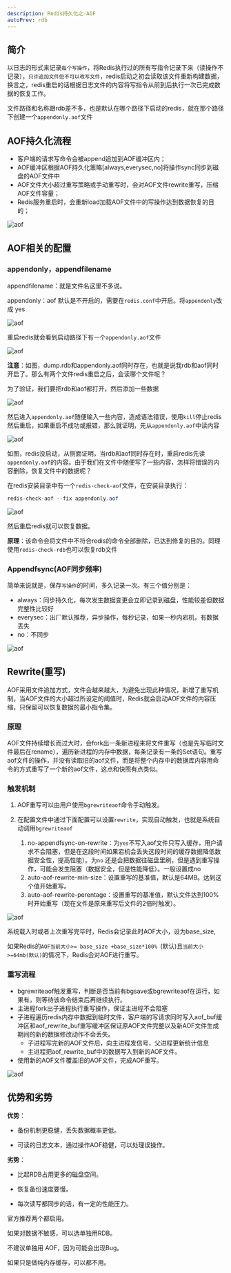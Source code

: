 ```yaml
---
description: Redis持久化之-AOF
autoPrev: rdb
---
```


## 简介
以日志的形式来记录`每个写操作`，将Redis执行过的所有写指令记录下来（读操作不记录），`只许追加文件但不可以改写文件`，redis启动之初会读取该文件重新构建数据，换言之，redis重启的话根据日志文件的内容将写指令从前到后执行一次已完成数据的恢复工作。

文件路径和名称跟rdb差不多，也是默认在哪个路径下启动的redis，就在那个路径下创建一个`appendonly.aof`文件

## AOF持久化流程
* 客户端的请求写命令会被append追加到AOF缓冲区内；
* AOF缓冲区根据AOF持久化策略[always,everysec,no]将操作sync同步到磁盘的AOF文件中
* AOF文件大小超过重写策略或手动重写时，会对AOF文件rewrite重写，压缩AOF文件容量；
* Redis服务重启时，会重新load加载AOF文件中的写操作达到数据恢复的目的；

![aof](/blogImg/redis/20210603104758.png)

## AOF相关的配置

### appendonly，appendfilename
appendfilename：就是文件名这里不多说。

appendonly：aof 默认是不开启的，需要在`redis.conf`中开启。将`appendonly`改成 yes

![aof](/blogImg/redis/20210603105810.png)

重启redis就会看到启动路径下有一个`appendonly.aof`文件

![aof](/blogImg/redis/20210603110300.png)

**注意**：如图，dump.rdb和appendonly.aof同时存在，也就是说我rdb和aof同时开启了。那么有两个文件redis重启之后，会读哪个文件呢？

为了验证，我们要把rdb和aof都打开，然后添加一些数据

![aof](/blogImg/redis/20210603111635.png)

然后进入`appendonly.aof`随便输入一些内容，造成语法错误，使用`kill`停止redis 然后重启，如果重启不成功或报错，那么就证明，先从`appendonly.aof`中读内容

![aof](/blogImg/redis/20210603112446.png)

如图，redis没启动，从侧面证明，当rdb和aof同时存在时，重启redis先读`appendonly.aof`的内容。由于我们在文件中随便写了一些内容，怎样将错误的内容删除，恢复文件中的数据呢？

在redis安装目录中有一个`redis-check-aof`文件，在安装目录执行：
```java
redis-check-aof --fix appendonly.aof
```
![aof](/blogImg/redis/20210603140744.png)

然后重启redis就可以恢复数据。

**原理**：该命令会将文件中不符合redis的命令全部删除，已达到修复的目的。同理使用`redis-check-rdb`也可以恢复rdb文件

### Appendfsync(AOF同步频率)
简单来说就是，保存`写操作`的时间，多久记录一次。有三个值分别是：

* always：同步持久化，每次发生数据变更会立即记录到磁盘，性能较差但数据完整性比较好
* everysec：出厂默认推荐，异步操作，每秒记录，如果一秒内宕机，有数据丢失
* no：不同步

![aof](/blogImg/redis/20210603114317.png)

## Rewrite(重写)
AOF采用文件追加方式，文件会越来越大，为避免出现此种情况，新增了重写机制，当AOF文件的大小超过所设定的阈值时，Redis就会启动AOF文件的内容压缩，只保留可以恢复数据的最小指令集。

### 原理
AOF文件持续增长而过大时，会fork出一条新进程来将文件重写（也是先写临时文件最后在rename），遍历新进程的内存中数据，每条记录有一条的Set语句。重写aof文件的操作，并没有读取旧的aof文件，而是将整个内存中的数据库内容用命令的方式重写了一个新的aof文件，这点和快照有点类似。

### 触发机制
1. AOF重写可以由用户使用`bgrewriteaof`命令手动触发。
2. 在配置文件中通过下面配置可以设置`rewrite`，实现自动触发，也就是系统自动调用`bgrewriteaof`

    1. no-appendfsync-on-rewrite：为`yes`不写入aof文件只写入缓存，用户请求不会阻塞，但是在这段时间如果宕机会丢失这段时间的缓存数据降低数据安全性，提高性能）。为`no` 还是会把数据往磁盘里刷，但是遇到重写操作，可能会发生阻塞（数据安全，但是性能降低）。一般设置成no
    2. auto-aof-rewrite-min-size：设置重写的基准值，默认是64MB。达到这个值开始重写。
    3. auto-aof-rewrite-perentage：设置重写的基准值，默认文件达到100%时开始重写（现在文件是原来重写后文件的2倍时触发）。

![aof](/blogImg/redis/20210603132717.png)

系统载入时或者上次重写完毕时，Redis会记录此时AOF大小，设为base_size,

如果Redis的`AOF当前大小>= base_size +base_size*100% `(默认)且`当前大小>=64mb(默认)`的情况下，Redis会对AOF进行重写。 

### 重写流程
* bgrewriteaof触发重写，判断是否当前有bgsave或bgrewriteaof在运行，如果有，则等待该命令结束后再继续执行。
* 主进程fork出子进程执行重写操作，保证主进程不会阻塞
* 子进程遍历redis内存中数据到临时文件，客户端的写请求同时写入aof_buf缓冲区和aof_rewrite_buf重写缓冲区保证原AOF文件完整以及新AOF文件生成期间的新的数据修改动作不会丢失。
  * 子进程写完新的AOF文件后，向主进程发信号，父进程更新统计信息
  * 主进程把aof_rewrite_buf中的数据写入到新的AOF文件。
* 使用新的AOF文件覆盖旧的AOF文件，完成AOF重写。

![aof](/blogImg/redis/20210603135519.png)

## 优势和劣势

**优势**：
*  备份机制更稳健，丢失数据概率更低。

*  可读的日志文本，通过操作AOF稳健，可以处理误操作。

**劣势**：
* 比起RDB占用更多的磁盘空间。

* 恢复备份速度要慢。

* 每次读写都同步的话，有一定的性能压力。

官方推荐两个都启用。

如果对数据不敏感，可以选单独用RDB。

不建议单独用 AOF，因为可能会出现Bug。

如果只是做纯内存缓存，可以都不用。



